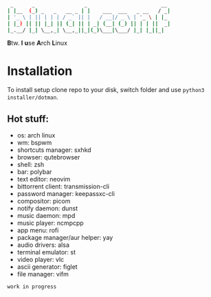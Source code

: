 ```bash
 _      _                _                        __
| |__  (_) _   _   __ _ | |    ___  ___   _ __   / _|
| '_ \ | || | | | / _` || |   / __|/ _ \ | '_ \ | |_
| |_) || || |_| || (_| || | _| (__| (_) || | | ||  _|
|_.__/ |_| \__,_| \__,_||_|(_)\___|\___/ |_| |_||_|
```
**B**tw. **I** **u**se **A**rch **L**inux

# Installation
To install setup clone repo to your disk, switch folder and use `python3 installer/dotman`.

## Hot stuff:

* os: arch linux
* wm: bspwm
* shortcuts manager: sxhkd
* browser: qutebrowser
* shell: zsh
* bar: polybar
* text editor: neovim
* bittorrent client: transmission-cli
* password manager: keepassxc-cli
* compositor: picom
* notify daemon: dunst
* music daemon: mpd
* music player: ncmpcpp
* app menu: rofi
* package manager/aur helper: yay
* audio drivers: alsa
* terminal emulator: st
* video player: vlc
* ascii generator: figlet
* file manager: vifm

```
work in progress
```
